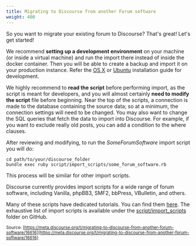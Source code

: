 ```yaml
---
title: Migrating to Discourse from another Forum software
weight: 400
---
```


So you want to migrate your existing forum to Discourse? That's great! Let's get started!

We recommend **setting up a development environment** on your machine (or inside a virtual machine) and run the import there instead of inside the docker container. Then you will be able to create a backup and import it on your production instance. Refer the [OS X](https://meta.discourse.org/t/beginners-guide-to-install-discourse-on-mac-os-x-for-development/15772) or [Ubuntu](https://meta.discourse.org/t/beginners-guide-to-install-discourse-on-ubuntu-for-development/14727) installation guide for development.

We highly recommend to **read the script** before performing import, as the script is meant for developers, and you will almost certainly **need to modify the script** file before beginning. Near the top of the scripts, a connection is made to the database containing the source data; so at a minimum, the connection settings will need to be changed. You may also want to change the SQL queries that fetch the data to import into Discourse. For example, if you want to exclude really old posts, you can add a condition to the where clauses.

After reviewing and modifying, to run the *SomeForumSoftware* import script you will do:

    cd path/to/your/discourse_folder
    bundle exec ruby script/import_scripts/some_forum_software.rb

This process will be similar for other import scripts.

Discourse currently provides import scripts for a wide range of forum software, including Vanilla, phpBB3, SMF2, bbPress, VBulletin, and others.

Many of these scripts have dedicated tutorials. You can find them [here](https://meta.discourse.org/search?q=category%3Ahowto%20tag%3Aimport).
The exhaustive list of import scripts is available under the [script/import_scripts](https://github.com/discourse/discourse/tree/master/script/import_scripts) folder on GitHub.

<small class="documentation-source">Source: [https://meta.discourse.org/t/migrating-to-discourse-from-another-forum-software/16616](https://meta.discourse.org/t/migrating-to-discourse-from-another-forum-software/16616)</small>
